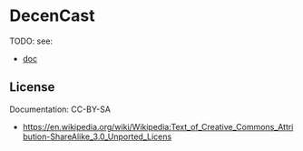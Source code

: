 # DecenCast

TODO: see:

* [doc](doc)

## License

Documentation: CC-BY-SA

* https://en.wikipedia.org/wiki/Wikipedia:Text_of_Creative_Commons_Attribution-ShareAlike_3.0_Unported_Licens
